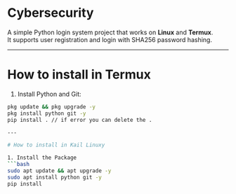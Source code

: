 # Cybersecurity

A simple Python login system project that works on **Linux** and **Termux**.  
It supports user registration and login with SHA256 password hashing.

---

# How to install in Termux

1. Install Python and Git:
```bash
pkg update && pkg upgrade -y
pkg install python git -y
pip install . // if error you can delete the .

---

# How to install in Kail Linuxy

1. Install the Package
```bash
sudo apt update && apt upgrade -y
sudo apt install python git -y
pip install

